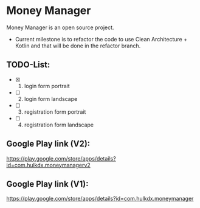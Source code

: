 # Money Manager
Money Manager is an open source project.

- Current milestone is to refactor the code to use Clean Architecture + Kotlin and that will be done in the refactor branch.

## TODO-List: 

- [x] 1. login form portrait
- [ ] 2. login form landscape
- [ ] 3. registration form portrait
- [ ] 4. registration form landscape

## Google Play link (V2):
https://play.google.com/store/apps/details?id=com.hulkdx.moneymanagerv2

## Google Play link (V1):
https://play.google.com/store/apps/details?id=com.hulkdx.moneymanager


